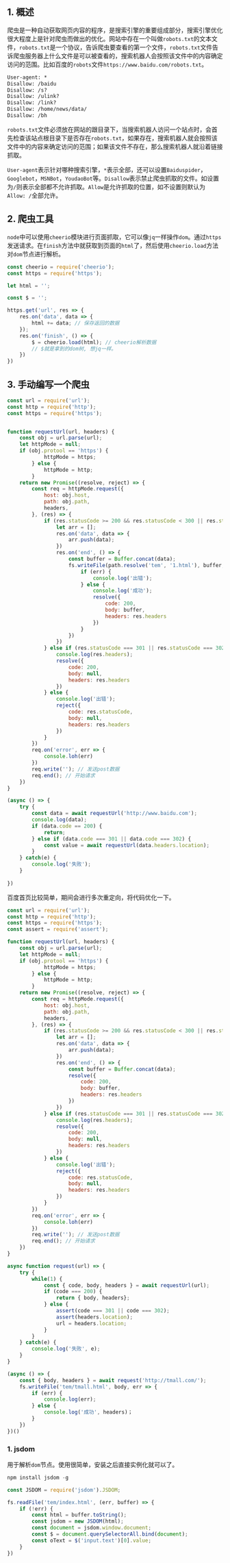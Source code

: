 ## 1. 概述

爬虫是一种自动获取网页内容的程序，是搜索引擎的重要组成部分，搜索引擎优化很大程度上是针对爬虫而做出的优化。网站中存在一个叫做```robots.txt```的文本文件，```robots.txt```是一个协议，告诉爬虫要查看的第一个文件，```robots.txt```文件告诉爬虫服务器上什么文件是可以被查看的，搜索机器人会按照该文件中的内容确定访问的范围。比如百度的```robots```文件```https://www.baidu.com/robots.txt```。

```txt
User-agent: *
Disallow: /baidu
Disallow: /s?
Disallow: /ulink?
Disallow: /link?
Disallow: /home/news/data/
Disallow: /bh
```

```robots.txt```文件必须放在网站的跟目录下，当搜索机器人访问一个站点时，会首先检查该站点根目录下是否存在```robots.txt```，如果存在，搜索机器人就会按照该文件中的内容来确定访问的范围；如果该文件不存在，那么搜索机器人就沿着链接抓取。

```User-agent```表示针对哪种搜索引擎，```*```表示全部，还可以设置```Baiduspider```，```Googlebot```，```MSNBot```，```YoudaoBot```等。```Disallow```表示禁止爬虫抓取的文件。如设置为```/```则表示全部都不允许抓取。```Allow```是允许抓取的位置，如不设置则默认为```Allow: /```全部允许。

## 2. 爬虫工具

```node```中可以使用```cheerio```模块进行页面抓取，它可以像```jq```一样操作```dom```。通过```https```发送请求。在```finish```方法中就获取到页面的```html```了，然后使用```cheerio.load```方法对```dom```节点进行解析。

```js
const cheerio = require('cheerio');
const https = require('https');

let html = '';

const $ = '';

https.get('url', res => {
    res.on('data', data => {
        html += data; // 保存返回的数据
    });
    res.on('finish', () => {
        $ = cheerio.load(html); // cheerio解析数据
        // $就是拿到的dom树, 想jq一样。
    })
})
```

## 3. 手动编写一个爬虫

```js
const url = require('url');
const http = require('http');
const https = require('https');


function requestUrl(url, headers) {
    const obj = url.parse(url);
    let httpMode = null;
    if (obj.protool == 'https') {
            httpMode = https;
        } else {
            httpMode = http;
        }
    return new Promise((resolve, reject) => {
        const req = httpMode.request({
            host: obj.host,
            path: obj.path,
            headers,
        }, (res) => {
            if (res.statusCode >= 200 && res.statusCode < 300 || res.statusCode === 304) {
                let arr = [];
                res.on('data', data => {
                    arr.push(data);
                })
                res.on('end', () => {
                    const buffer = Buffer.concat(data);
                    fs.writeFile(path.resolve('tem', '1.html'), buffer, err => {
                        if (err) {
                            console.log('出错');
                        } else {
                            console.log('成功');
                            resolve({
                                code: 200,
                                body: buffer,
                                headers: res.headers
                            })
                        }
                    })
                })
            } else if (res.statusCode === 301 || res.statusCode === 302) {
                console.log(res.headers);
                resolve({
                    code: 200,
                    body: null,
                    headers: res.headers
                })
            } else {
                console.log('出错');
                reject({
                    code: res.statusCode,
                    body: null,
                    headers: res.headers
                })
            }
        })
        req.on('error', err => {
            console.loh(err)
        })
        req.write(''); // 发送post数据
        req.end(); // 开始请求
    })
}

(async () => {
    try {
        const data = await requestUrl('http://www.baidu.com');
        console.log(data);
        if (data.code == 200) {
            return;
        } else if (data.code === 301 || data.code === 302) {
            const value = await requestUrl(data.headers.location);
        }
    } catch(e) {
        console.log('失败');
    }
    
})

```

百度首页比较简单，期间会进行多次重定向，将代码优化一下。

```js
const url = require('url');
const http = require('http');
const https = require('https');
const assert = require('assert');

function requestUrl(url, headers) {
    const obj = url.parse(url);
    let httpMode = null;
    if (obj.protool == 'https') {
            httpMode = https;
        } else {
            httpMode = http;
        }
    return new Promise((resolve, reject) => {
        const req = httpMode.request({
            host: obj.host,
            path: obj.path,
            headers,
        }, (res) => {
            if (res.statusCode >= 200 && res.statusCode < 300 || res.statusCode === 304) {
                let arr = [];
                res.on('data', data => {
                    arr.push(data);
                })
                res.on('end', () => {
                    const buffer = Buffer.concat(data);
                    resolve({
                        code: 200,
                        body: buffer,
                        headers: res.headers
                    })
                })
            } else if (res.statusCode === 301 || res.statusCode === 302) {
                console.log(res.headers);
                resolve({
                    code: 200,
                    body: null,
                    headers: res.headers
                })
            } else {
                console.log('出错');
                reject({
                    code: res.statusCode,
                    body: null,
                    headers: res.headers
                })
            }
        })
        req.on('error', err => {
            console.loh(err)
        })
        req.write(''); // 发送post数据
        req.end(); // 开始请求
    })
}

async function request(url) => {
    try {
        while(1) {
            const { code, body, headers } = await requestUrl(url);
            if (code === 200) {
                return { body, headers};
            } else {
                assert(code === 301 || code === 302);
                assert(headers.location);
                url = headers.location;
            }
        }
    } catch(e) {
        console.log('失败', e);
    }
}

(async () => {
    const { body, headers } = await request('http://tmall.com/');
    fs.writeFile('tem/tmall.html', body, err => {
        if (err) {
            console.log(err);
        } else {
            console.log('成功', headers)；
        }
    })
})()

```

### 1. jsdom

用于解析```dom```节点。使用很简单，安装之后直接实例化就可以了。

```s
npm install jsdom -g
```

```js
const JSDOM = require('jsdom').JSDOM;

fs.readFile('tem/index.html', (err, buffer) => {
    if (!err) {
        const html = buffer.toString();
        const jsdom = new JSDOM(html);
        const document = jsdom.window.document;
        const $ = document.querySelectorAll.bind(document);
        const oText = $('input.text')[0].value;
    }
})

```
